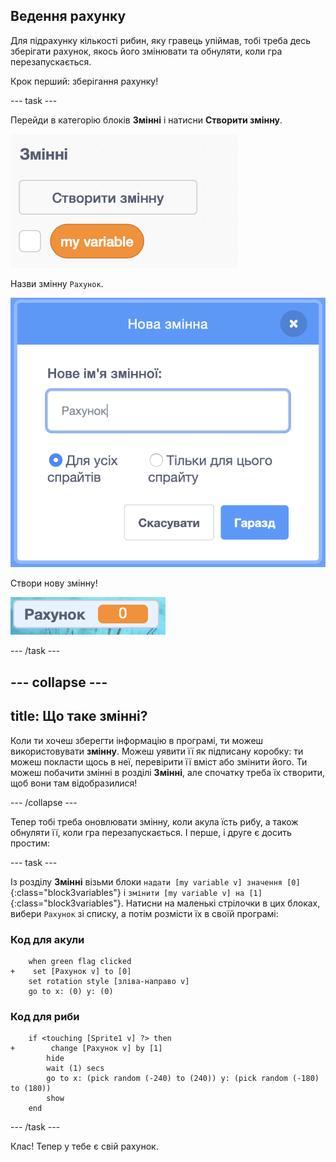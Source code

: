 ## Ведення рахунку

Для підрахунку кількості рибин, яку гравець упіймав, тобі треба десь зберігати рахунок, якось його змінювати та обнуляти, коли гра перезапускається.

Крок перший: зберігання рахунку!

--- task ---

Перейди в категорію блоків **Змінні** і натисни **Створити змінну**.

![](images/catch5.png)

Назви змінну `Рахунок`.

![](images/catch6.png)

Створи нову змінну!

![Змінна Рахунок, що відображається на сцені](images/scoreVariableStage.png)

--- /task ---

--- collapse ---
---
title: Що таке змінні?
---

Коли ти хочеш зберегти інформацію в програмі, ти можеш використовувати **змінну**. Можеш уявити її як підписану коробку: ти можеш покласти щось в неї, перевірити її вміст або змінити його. Ти можеш побачити змінні в розділі **Змінні**, але спочатку треба їх створити, щоб вони там відобразилися!

--- /collapse ---

Тепер тобі треба оновлювати змінну, коли акула їсть рибу, а також обнуляти її, коли гра перезапускається. І перше, і друге є досить простим:

--- task ---

Із розділу **Змінні** візьми блоки `надати [my variable v] значення [0]`{:class="block3variables"} і `змінити [my variable v] на [1]`{:class="block3variables"}. Натисни на маленькі стрілочки в цих блоках, вибери `Рахунок` зі списку, а потім розмісти їх в своїй програмі:

### Код для акули

```blocks3
    when green flag clicked
+    set [Рахунок v] to [0]
    set rotation style [зліва-направо v]
    go to x: (0) y: (0)
```

### Код для риби

```blocks3
    if <touching [Sprite1 v] ?> then
+        change [Рахунок v] by [1]
        hide
        wait (1) secs
        go to x: (pick random (-240) to (240)) y: (pick random (-180) to (180))
        show
    end
```

--- /task ---

Клас! Тепер у тебе є свій рахунок.